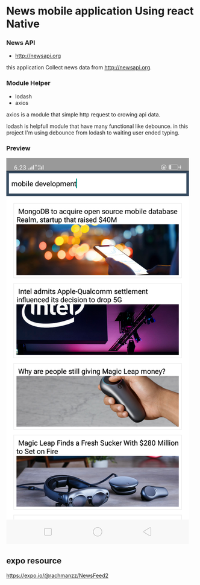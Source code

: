 # News mobile application Using react Native
### News API
- http://newsapi.org

this application Collect news data from http://newsapi.org.

### Module Helper
- lodash
- axios

axios is a module that simple http request to crowing api data.

lodash is helpfull module that have many functional like debounce. in this project I'm using debounce from lodash to waiting user ended typing.

### Preview
![alt text](https://raw.githubusercontent.com/rachmanzz/news-using-react-native/master/assets/preview.png)


## expo resource 
https://expo.io/@rachmanzz/NewsFeed2
